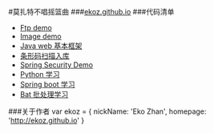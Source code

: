 #莫扎特不唱摇篮曲
###[ekoz.github.io](https://ekoz.github.io)
###代码清单
* [Ftp demo](https://github.com/ekoz/ftp-demo)
* [Image demo](https://github.com/ekoz/image-demo)
* [Java web 基本框架](https://github.com/ekoz/bigmom)
* [条形码扫描入库](https://github.com/ekoz/codescan)
* [Spring Security Demo](https://github.com/ekoz/SpringSecurityDemo)
* [Python 学习](https://github.com/ekoz/python-study)
* [Spring boot 学习](https://github.com/ekoz/spring-boot-hello)
* [Bat 批处理学习](https://github.com/ekoz/wsxdream)

###关于作者
	var ekoz = {
		nickName: 'Eko Zhan',
		homepage: 'http://ekoz.github.io'
	}
